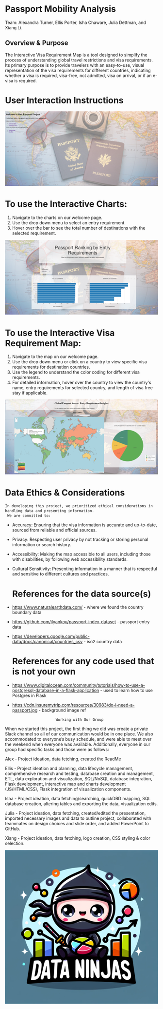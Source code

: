 # Passport Mobility Analysis

Team: Alexandra Turner, Ellis Porter, Isha Chaware, Julia Dettman, and Xiang Li. 

## Overview & Purpose
The Interactive Visa Requirement Map is a tool designed to simplify the process of understanding global travel restrictions and visa requirements. Its primary purpose is to provide travelers with an easy-to-use, visual representation of the visa requirements for different countries, indicating whether a visa is required, visa-free, not admitted, visa on arrival, or if an e-visa is required.


# User Interaction Instructions

![Image Alt Text](/Visualizations/Snapshots/welcome_page.png)

# To use the Interactive Charts:
   1. Navigate to the charts on our welcome page.
   2. Use the drop down menu to select an entry requirement.
   3. Hover over the bar to see the total number of destinations with the selected requirement.

![Image Alt Text](/Visualizations/Snapshots/interactive_charts.png)

# To use the Interactive Visa Requirement Map:
   1. Navigate to the map on our welcome page.
   2. Use the drop down menu or click on a country to view specific visa requirements for destination countries.
   3. Use the legend to understand the color coding for different visa requirements.
   4. For detailed information, hover over the country to view the country's name, entry requirements for selected country, and length of visa free stay if applicable.

![Image Alt Text](/Visualizations/Snapshots/interactive_map.png)

# Data Ethics & Considerations
	In developing this project, we prioritized ethical considerations in handling data and presenting information.  
	 We are committed to:
 - Accuracy: Ensuring that the visa information is accurate and up-to-date, sourced from reliable and official sources.
 - Privacy: Respecting user privacy by not tracking or storing personal information or search history.
 - Accessibility: Making the map accessible to all users, including those with disabilities, by following web accessibility standards.
 - Cultural Sensitivity: Presenting information in a manner that is respectful and sensitive to different cultures and practices.

   # References for the data source(s)
  - https://www.naturalearthdata.com/ - where we found the country boundary data 
 - https://github.com/ilyankou/passport-index-dataset - passport entry data 
 - https://developers.google.com/public-data/docs/canonical/countries_csv - iso2 country data


   # References for any code used that is not your own
  - https://www.digitalocean.com/community/tutorials/how-to-use-a-postgresql-database-in-a-flask-application - used to learn how to use Postgres in Flask
  - https://cdn.insuremytrip.com/resources/30983/do-i-need-a-passport.jpg - background image ref


						
							Working with Our Group
When we started this project, the first thing we did was create a private Slack channel so all of our communication would be in one place. We also accommodated to everyone’s busy schedule, and were able to meet over the weekend when everyone was available. Additionally, everyone in our group had specific tasks and those were as follows:

Alex - Project ideation, data fetching, created the ReadMe

Ellis - Project ideation and planning, data lifecycle management, comprehensive research and testing, database creation and management, ETL, data exploration and visualization, SQL/NoSQL database integration, Flask development, interactive map and charts development (JS/HTML/CSS), Flask integration of visualization components.

Isha -  Project ideation, data fetching/searching, quickDBD mapping, SQL database creation, altering tables and exporting the data, visualization edits.

Julia - Project ideation, data fetching, created/edited the presentation, imported necessary images and data to outline project, collaborated with teammates on design choices and slide order, and added PowerPoint to GitHub. 

Xiang - Project ideation, data fetching, logo creation, CSS styling & color selection.


![Image Alt Text](/Visualizations/team_logo.png)

